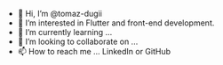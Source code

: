 - 👋 Hi, I’m @tomaz-dugii
- 👀 I’m interested in Flutter and front-end development.
- 🌱 I’m currently learning ...
- 💞️ I’m looking to collaborate on ...
- 📫 How to reach me ... LinkedIn or GitHub

<!---
tomaz-dugii/tomaz-dugii is a ✨ special ✨ repository because its `README.md` (this file) appears on your GitHub profile.
You can click the Preview link to take a look at your changes.
--->
